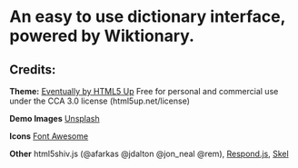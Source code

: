 # An easy to use dictionary interface, powered by Wiktionary.

## Credits:

**Theme:** 
	[Eventually by HTML5 Up](https://html5up.net/eventually)
	Free for personal and commercial use under the CCA 3.0 license (html5up.net/license)
	
**Demo Images** [Unsplash](https://unsplash.com)
	
**Icons** [Font Awesome](https://fortawesome.github.com/Font-Awesome)
	
**Other** html5shiv.js (@afarkas @jdalton @jon_neal @rem), [Respond.js](https://j.mp/respondjs), [Skel](http://skel.io)
